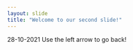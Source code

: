 ```yaml
---
layout: slide
title: "Welcome to our second slide!"
---
```

28-10-2021
Use the left arrow to go back!
